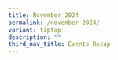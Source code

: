 ```yaml
---
title: November 2024
permalink: /november-2024/
variant: tiptap
description: ""
third_nav_title: Events Recap
---
```

